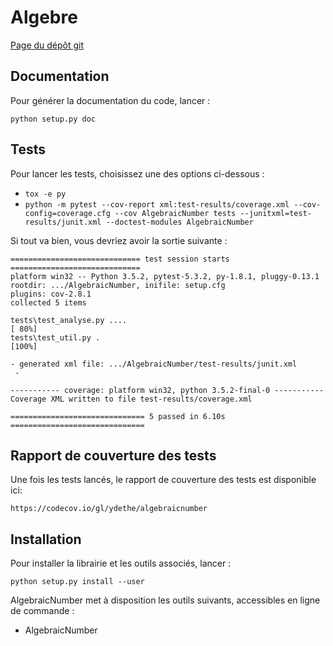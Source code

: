 # Algebre

[Page du dépôt git](https://gitlab.com/ydethe/algebraicnumber)

## Documentation

Pour générer la documentation du code, lancer :

    python setup.py doc

## Tests

Pour lancer les tests, choisissez une des options ci-dessous :

* `tox -e py`
* `python -m pytest --cov-report xml:test-results/coverage.xml --cov-config=coverage.cfg --cov AlgebraicNumber tests --junitxml=test-results/junit.xml --doctest-modules AlgebraicNumber`

Si tout va bien, vous devriez avoir la sortie suivante :

    ============================= test session starts =============================
    platform win32 -- Python 3.5.2, pytest-5.3.2, py-1.8.1, pluggy-0.13.1
    rootdir: .../AlgebraicNumber, inifile: setup.cfg
    plugins: cov-2.8.1
    collected 5 items
    
    tests\test_analyse.py ....                                               [ 80%]
    tests\test_util.py .                                                     [100%]
    
    - generated xml file: .../AlgebraicNumber/test-results/junit.xml
     -
    
    ----------- coverage: platform win32, python 3.5.2-final-0 -----------
    Coverage XML written to file test-results/coverage.xml
    
    ============================== 5 passed in 6.10s ==============================

## Rapport de couverture des tests

Une fois les tests lancés, le rapport de couverture des tests est disponible ici:

    https://codecov.io/gl/ydethe/algebraicnumber

## Installation

Pour installer la librairie et les outils associés, lancer :

    python setup.py install --user

AlgebraicNumber met à disposition les outils suivants, accessibles en ligne de commande :

* AlgebraicNumber

